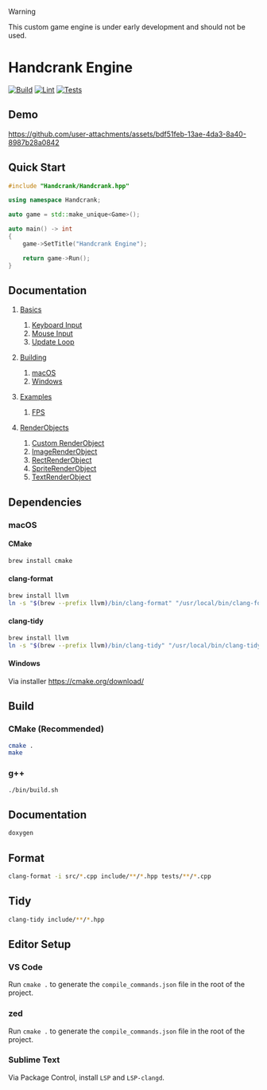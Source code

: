 > [!WARNING]
> This custom game engine is under early development and should not be used.

# Handcrank Engine

[![Build](https://github.com/HandcrankEngine/HandcrankEngine/actions/workflows/build.workflow.yml/badge.svg)](https://github.com/HandcrankEngine/HandcrankEngine/actions/workflows/build.workflow.yml)
[![Lint](https://github.com/HandcrankEngine/HandcrankEngine/actions/workflows/lint.workflow.yml/badge.svg)](https://github.com/HandcrankEngine/HandcrankEngine/actions/workflows/lint.workflow.yml)
[![Tests](https://github.com/HandcrankEngine/HandcrankEngine/actions/workflows/test.workflow.yml/badge.svg)](https://github.com/HandcrankEngine/HandcrankEngine/actions/workflows/test.workflow.yml)

## Demo

https://github.com/user-attachments/assets/bdf51feb-13ae-4da3-8a40-8987b28a0842

## Quick Start

```cpp
#include "Handcrank/Handcrank.hpp"

using namespace Handcrank;

auto game = std::make_unique<Game>();

auto main() -> int
{
    game->SetTitle("Handcrank Engine");

    return game->Run();
}
```

## Documentation

1. [Basics](/documentation/Basics)

   1. [Keyboard Input](/documentation/Basics/Keyboard%20Input.md)
   1. [Mouse Input](/documentation/Basics/Mouse%20Input.md)
   1. [Update Loop](/documentation/Basics/Update%20Loop.md)

1. [Building](/documentation/Building)

   1. [macOS](/documentation/Building/macOS.md)
   1. [Windows](/documentation/Building/Windows.md)

1. [Examples](/documentation/Examples)

   1. [FPS](/documentation/Examples/FPS.md)

1. [RenderObjects](/documentation/RenderObjects)

   1. [Custom RenderObject](/documentation/RenderObjects/Custom%20RenderObject.md)
   1. [ImageRenderObject](/documentation/RenderObjects/ImageRenderObject.md)
   1. [RectRenderObject](/documentation/RenderObjects/RectRenderObject.md)
   1. [SpriteRenderObject](/documentation/RenderObjects/SpriteRenderObject.md)
   1. [TextRenderObject](/documentation/RenderObjects/TextRenderObject.md)

## Dependencies

### macOS

#### CMake

```bash
brew install cmake
```

#### clang-format

```bash
brew install llvm
ln -s "$(brew --prefix llvm)/bin/clang-format" "/usr/local/bin/clang-format"
```

#### clang-tidy

```bash
brew install llvm
ln -s "$(brew --prefix llvm)/bin/clang-tidy" "/usr/local/bin/clang-tidy"
```

#### Windows

Via installer <https://cmake.org/download/>

## Build

### CMake (Recommended)

```bash
cmake .
make
```

### g++

```bash
./bin/build.sh
```

## Documentation

```bash
doxygen
```

## Format

```bash
clang-format -i src/*.cpp include/**/*.hpp tests/**/*.cpp
```

## Tidy

```bash
clang-tidy include/**/*.hpp
```

## Editor Setup

### VS Code

Run `cmake .` to generate the `compile_commands.json` file in the root of the project.

### zed

Run `cmake .` to generate the `compile_commands.json` file in the root of the project.

### Sublime Text

Via Package Control, install `LSP` and `LSP-clangd`.
